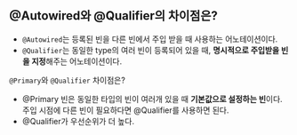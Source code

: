## @Autowired와 @Qualifier의 차이점은?
- `@Autowired`는 등록된 빈을 다른 빈에서 주입 받을 때 사용하는 어노테이션이다.
- `@Qualifier`는 동일한 type의 여러 빈이 등록되어 있을 때, **명시적으로 주입받을 빈을 지정**해주는 어노테이션이다.


`@Primary`와 `@Qualifier` 차이점은?
- @Primary 빈은 동일한 타입의 빈이 여러개 있을 때 **기본값으로 설정하는 빈**이다. 주입 시점에 다른 빈이 필요하다면 @Qualifier를 사용하면 된다.
- @Qualifier가 우선순위가 더 높다.
